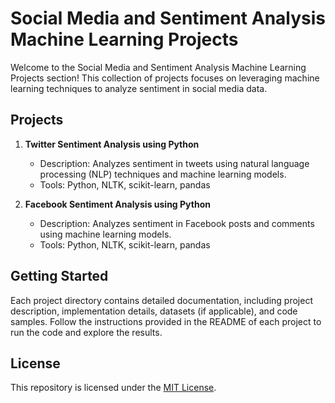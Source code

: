 # Social Media and Sentiment Analysis Machine Learning Projects

Welcome to the Social Media and Sentiment Analysis Machine Learning Projects section! This collection of projects focuses on leveraging machine learning techniques to analyze sentiment in social media data.

## Projects

1. **Twitter Sentiment Analysis using Python**
   - Description: Analyzes sentiment in tweets using natural language processing (NLP) techniques and machine learning models.
   - Tools: Python, NLTK, scikit-learn, pandas

2. **Facebook Sentiment Analysis using Python**
   - Description: Analyzes sentiment in Facebook posts and comments using machine learning models.
   - Tools: Python, NLTK, scikit-learn, pandas

## Getting Started

Each project directory contains detailed documentation, including project description, implementation details, datasets (if applicable), and code samples. Follow the instructions provided in the README of each project to run the code and explore the results.

## License

This repository is licensed under the [MIT License](LICENSE).
